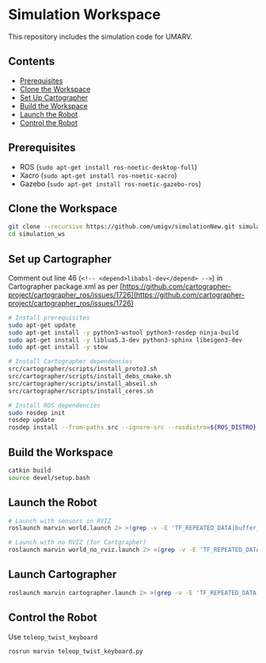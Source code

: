 # Simulation Workspace

This repository includes the simulation code for UMARV.

## Contents

- [Prerequisites](#prerequisites)
- [Clone the Workspace](#clone-the-workspace)
- [Set Up Cartographer](#set-up-cartographer)
- [Build the Workspace](#build-the-workspace)
- [Launch the Robot](#launch-the-robot)
- [Control the Robot](#control-the-robot)

## Prerequisites
  
- ROS (`sudo apt-get install ros-noetic-desktop-full`)
- Xacro (`sudo apt-get install ros-noetic-xacro`)
- Gazebo (`sudo apt-get install ros-noetic-gazebo-ros`)

## Clone the Workspace

```bash
git clone --recursive https://github.com/umigv/simulationNew.git simulation_ws
cd simulation_ws
```

## Set up Cartographer

Comment out line 46 (`<!-- <depend>libabsl-dev</depend> -->`) in Cartographer package.xml as per [https://github.com/cartographer-project/cartographer_ros/issues/1726](https://github.com/cartographer-project/cartographer_ros/issues/1726)

```bash
# Install prerequisites
sudo apt-get update
sudo apt-get install -y python3-wstool python3-rosdep ninja-build
sudo apt-get install -y liblua5.3-dev python3-sphinx libeigen3-dev
sudo apt-get install -y stow

# Install Cartographer dependencies
src/cartographer/scripts/install_proto3.sh
src/cartographer/scripts/install_debs_cmake.sh
src/cartographer/scripts/install_abseil.sh
src/cartographer/scripts/install_ceres.sh

# Install ROS dependencies
sudo rosdep init
rosdep update
rosdep install --from-paths src --ignore-src --rosdistro=${ROS_DISTRO} -y
```

## Build the Workspace

```bash
catkin build
source devel/setup.bash
```

## Launch the Robot

```bash
# Launch with sensors in RVIZ
roslaunch marvin world.launch 2> >(grep -v -E 'TF_REPEATED_DATA|buffer_core|lookupTransform')

# Launch with no RVIZ (for Cartgrapher)
roslaunch marvin world_no_rviz.launch 2> >(grep -v -E 'TF_REPEATED_DATA|buffer_core|lookupTransform')
```

## Launch Cartographer

```bash
roslaunch marvin cartographer.launch 2> >(grep -v -E 'TF_REPEATED_DATA|buffer_core|lookupTransform')
```

## Control the Robot

Use `teleop_twist_keyboard`

```bash
rosrun marvin teleop_twist_keyboard.py
```
